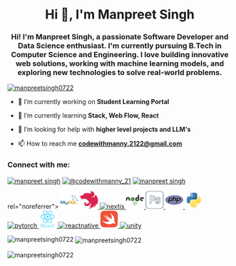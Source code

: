 <h1 align="center">Hi 👋, I'm Manpreet Singh</h1>
<h3 align="center">Hi! I'm Manpreet Singh, a passionate Software Developer and Data Science enthusiast. I'm currently pursuing B.Tech in Computer Science and Engineering. I love building innovative web solutions, working with machine learning models, and exploring new technologies to solve real-world problems.</h3>

<p align="left"> <a href="https://github.com/ryo-ma/github-profile-trophy"><img src="https://github-profile-trophy.vercel.app/?username=manpreetsingh0722" alt="manpreetsingh0722" /></a> </p>

- 🔭 I’m currently working on **Student Learning Portal**

- 🌱 I’m currently learning **Stack, Web Flow, React**

- 🤝 I’m looking for help with **higher level projects and LLM's**

- 📫 How to reach me **codewithmanny.2122@gmail.com**

<h3 align="left">Connect with me:</h3>
<p align="left">
<a href="https://linkedin.com/in/manpreet singh" target="blank"><img align="center" src="https://raw.githubusercontent.com/rahuldkjain/github-profile-readme-generator/master/src/images/icons/Social/linked-in-alt.svg" alt="manpreet singh" height="30" width="40" /></a>
<a href="https://www.hackerrank.com/@codewithmanny_21" target="blank"><img align="center" src="https://raw.githubusercontent.com/rahuldkjain/github-profile-readme-generator/master/src/images/icons/Social/hackerrank.svg" alt="@codewithmanny_21" height="30" width="40" /></a>
<a href="https://www.leetcode.com/manpreet singh" target="blank"><img align="center" src="https://raw.githubusercontent.com/rahuldkjain/github-profile-readme-generator/master/src/images/icons/Social/leet-code.svg" alt="manpreet singh" height="30" width="40" /></a>
</p>

rel="noreferrer"> <img src="https://raw.githubusercontent.com/devicons/devicon/master/icons/mysql/mysql-original-wordmark.svg" alt="mysql" width="40" height="40"/> </a> <a href="https://nestjs.com/" target="_blank" rel="noreferrer"> <img src="https://raw.githubusercontent.com/devicons/devicon/master/icons/nestjs/nestjs-plain.svg" alt="nestjs" width="40" height="40"/> </a> <a href="https://nextjs.org/" target="_blank" rel="noreferrer"> <img src="https://cdn.worldvectorlogo.com/logos/nextjs-2.svg" alt="nextjs" width="40" height="40"/> </a> <a href="https://nodejs.org" target="_blank" rel="noreferrer"> <img src="https://raw.githubusercontent.com/devicons/devicon/master/icons/nodejs/nodejs-original-wordmark.svg" alt="nodejs" width="40" height="40"/> </a> <a href="https://www.photoshop.com/en" target="_blank" rel="noreferrer"> <img src="https://raw.githubusercontent.com/devicons/devicon/master/icons/photoshop/photoshop-line.svg" alt="photoshop" width="40" height="40"/> </a> <a href="https://www.php.net" target="_blank" rel="noreferrer"> <img src="https://raw.githubusercontent.com/devicons/devicon/master/icons/php/php-original.svg" alt="php" width="40" height="40"/> </a> <a href="https://www.python.org" target="_blank" rel="noreferrer"> <img src="https://raw.githubusercontent.com/devicons/devicon/master/icons/python/python-original.svg" alt="python" width="40" height="40"/> </a> <a href="https://pytorch.org/" target="_blank" rel="noreferrer"> <img src="https://www.vectorlogo.zone/logos/pytorch/pytorch-icon.svg" alt="pytorch" width="40" height="40"/> </a> <a href="https://reactjs.org/" target="_blank" rel="noreferrer"> <img src="https://raw.githubusercontent.com/devicons/devicon/master/icons/react/react-original-wordmark.svg" alt="react" width="40" height="40"/> </a> <a href="https://reactnative.dev/" target="_blank" rel="noreferrer"> <img src="https://reactnative.dev/img/header_logo.svg" alt="reactnative" width="40" height="40"/> </a> <a href="https://developer.apple.com/swift/" target="_blank" rel="noreferrer"> <img src="https://raw.githubusercontent.com/devicons/devicon/master/icons/swift/swift-original.svg" alt="swift" width="40" height="40"/> </a> <a href="https://unity.com/" target="_blank" rel="noreferrer"> <img src="https://www.vectorlogo.zone/logos/unity3d/unity3d-icon.svg" alt="unity" width="40" height="40"/> </a> </p>

<p><img align="left" src="https://github-readme-stats.vercel.app/api/top-langs?username=manpreetsingh0722&show_icons=true&locale=en&layout=compact" alt="manpreetsingh0722" /></p>

<p>&nbsp;<img align="center" src="https://github-readme-stats.vercel.app/api?username=manpreetsingh0722&show_icons=true&locale=en" alt="manpreetsingh0722" /></p>

<p><img align="center" src="https://github-readme-streak-stats.herokuapp.com/?user=manpreetsingh0722&" alt="manpreetsingh0722" /></p>
